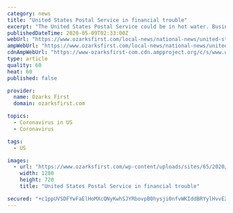 ```yaml
---
category: news
title: "United States Postal Service in financial trouble"
excerpt: "The United States Postal Service could be in hot water. Business started to take a hit in March because of the coronavirus but it’s only gotten worse since then. In a"
publishedDateTime: 2020-05-09T02:33:00Z
webUrl: "https://www.ozarksfirst.com/local-news/national-news/united-states-postal-service-in-financial-trouble/"
ampWebUrl: "https://www.ozarksfirst.com/local-news/national-news/united-states-postal-service-in-financial-trouble/amp/"
cdnAmpWebUrl: "https://www-ozarksfirst-com.cdn.ampproject.org/c/s/www.ozarksfirst.com/local-news/national-news/united-states-postal-service-in-financial-trouble/amp/"
type: article
quality: 60
heat: 60
published: false

provider:
  name: Ozarks First
  domain: ozarksfirst.com

topics:
  - Coronavirus in US
  - Coronavirus

tags:
  - US

images:
  - url: "https://www.ozarksfirst.com/wp-content/uploads/sites/65/2020/05/97560C944A284435AE53912B9661E7AA.jpg?w=1280&h=720&crop=1"
    width: 1280
    height: 720
    title: "United States Postal Service in financial trouble"

secured: "+c1ppUVSDFYwFaElHoMXcQNyKwhSJYRbovpB0hysji0nfvWKIddBRYylHvvE20I/jv1iSPniCgrD43TfVfEmofNyJVycq+9UVS5dLN7ug4AW1b3x2cY17clSRs48VDBrNEljphhbmfMR1WOpNQYBeQXO3EUUEjSYjgNDyjmtAN+tR/oPsCAJoAqdK4nxzDEvCgJHDk70TPTiX5tAE0iuuueqsEYgoJLStTjfHge+XMiKodRYvPclmZys3zLIhw2aI29FfkwpEjuiS6BWWoLSx0EYmL6nfUuMxt/ngG/rl/zF0RUWifNdDQpp7gKKGAAcWMwa2e/1jSwvlj81E7vdv3ywAM1uBEK/7CvqtrhKvDhxX1vFOsyVAJytNkFc0HXyGW4lsjWOXM4gZHeQbhIQe1+yomV1hVzX1TcNsCqiRDs9230QNeQKBxkwr6MaL7hjBN6bHUueVzTEZpsQWNdQKj7qyl59fi6lmThCeajLUNY=;XFXdte25imoa0XsqGzBHAg=="
---
```



